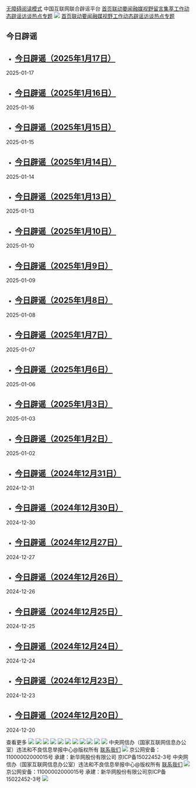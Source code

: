 [无障碍阅读模式](https://www.piyao.org.cn/jrpy/<javascript:void\(0\)>)
中国互联网联合辟谣平台
[首页](https://www.piyao.org.cn/jrpy/</index.htm>)[联动要闻](https://www.piyao.org.cn/jrpy/</ld.htm>)[融媒视野](https://www.piyao.org.cn/jrpy/</rm.htm>)[留言集萃](https://www.piyao.org.cn/jrpy/</index.htm#ly>)[工作动态](https://www.piyao.org.cn/jrpy/</gz.htm>)[辟谣访谈](https://www.piyao.org.cn/jrpy/</ft.htm>)[热点专题](https://www.piyao.org.cn/jrpy/</zt.htm>)
![](https://www.piyao.org.cn/new2021/mb/images/banner.jpg)
[首页](https://www.piyao.org.cn/jrpy/</index.htm>)[联动要闻](https://www.piyao.org.cn/jrpy/</ld.htm>)[融媒视野](https://www.piyao.org.cn/jrpy/</rm.htm>)[工作动态](https://www.piyao.org.cn/jrpy/</gz.htm>)[辟谣访谈](https://www.piyao.org.cn/jrpy/</ft.htm>)[热点专题](https://www.piyao.org.cn/jrpy/</zt.htm>)
## 今日辟谣
  * ## [今日辟谣（2025年1月17日）](https://www.piyao.org.cn/jrpy/<../20250117/48e80f6f01c44eb5b2afd7859a23ea9a/c.html>)
2025-01-17
  * ## [今日辟谣（2025年1月16日）](https://www.piyao.org.cn/jrpy/<../20250116/54695df832864041b5987065465155ef/c.html>)
2025-01-16
  * ## [今日辟谣（2025年1月15日）](https://www.piyao.org.cn/jrpy/<../20250115/7f3d761ce90c4b80836aea2fae6c92b4/c.html>)
2025-01-15
  * ## [今日辟谣（2025年1月14日）](https://www.piyao.org.cn/jrpy/<../20250114/3f0091643ae34cf3b2a547e6d6c3a6cb/c.html>)
2025-01-14
  * ## [今日辟谣（2025年1月13日）](https://www.piyao.org.cn/jrpy/<../20250113/3e2e36bfa5f8490f8dcb42ba09a71adf/c.html>)
2025-01-13
  * ## [今日辟谣（2025年1月10日）](https://www.piyao.org.cn/jrpy/<../20250110/72706088f17a4de6aaff3f14c4d46fbd/c.html>)
2025-01-10
  * ## [今日辟谣（2025年1月9日）](https://www.piyao.org.cn/jrpy/<../20250109/3c1b63c3b8ad4e64b29ce832a8f1a508/c.html>)
2025-01-09
  * ## [今日辟谣（2025年1月8日）](https://www.piyao.org.cn/jrpy/<../20250108/43ad5961fcd540e6a79488c5e16d5d0a/c.html>)
2025-01-08
  * ## [今日辟谣（2025年1月7日）](https://www.piyao.org.cn/jrpy/<../20250107/ab6b57166e0c4e5ba36b71f06ac935f6/c.html>)
2025-01-07
  * ## [今日辟谣（2025年1月6日）](https://www.piyao.org.cn/jrpy/<../20250106/eff20a16c09d4bb8be97b6e120a3fef9/c.html>)
2025-01-06
  * ## [今日辟谣（2025年1月3日）](https://www.piyao.org.cn/jrpy/<../20250103/6bf25f89ec384fcb8e21f52cb20aae80/c.html>)
2025-01-03
  * ## [今日辟谣（2025年1月2日）](https://www.piyao.org.cn/jrpy/<../20250102/d21a86a608ab4ecbad62a96b161d7c1c/c.html>)
2025-01-02
  * ## [今日辟谣（2024年12月31日）](https://www.piyao.org.cn/jrpy/<../20241231/e74fdbda1cd9470bb625ec50accfbc2f/c.html>)
2024-12-31
  * ## [今日辟谣（2024年12月30日）](https://www.piyao.org.cn/jrpy/<../20241230/1706ed1d93ef404fb418d82d79c87d86/c.html>)
2024-12-30
  * ## [今日辟谣（2024年12月27日）](https://www.piyao.org.cn/jrpy/<../20241227/58ba30f5e94d48a6a7c89799aea85ad3/c.html>)
2024-12-27
  * ## [今日辟谣（2024年12月26日）](https://www.piyao.org.cn/jrpy/<../20241226/6b26558f04364ea290abbed2d15b9b1a/c.html>)
2024-12-26
  * ## [今日辟谣（2024年12月25日）](https://www.piyao.org.cn/jrpy/<../20241225/e4bc4df2c0b2468b950067bb66465473/c.html>)
2024-12-25
  * ## [今日辟谣（2024年12月24日）](https://www.piyao.org.cn/jrpy/<../20241224/5d640ecb7a4040c083a2a1d0cd6cb352/c.html>)
2024-12-24
  * ## [今日辟谣（2024年12月23日）](https://www.piyao.org.cn/jrpy/<../20241223/eca917bc7aa44fa29688fb42f064ad10/c.html>)
2024-12-23
  * ## [今日辟谣（2024年12月20日）](https://www.piyao.org.cn/jrpy/<../20241220/182d0fe61b944185aedcae89151e263e/c.html>)
2024-12-20


查看更多
[![](https://www.piyao.org.cn/new2021/pc/images/pic-yyxstj.png)](https://www.piyao.org.cn/jrpy/<https:/www.piyao.org.cn/xxjbrk.htm>)
[![](https://www.piyao.org.cn/20241025/999bdec37a7d42d78902d0a6ed3bcd6a/073ee4a0b9024b539ac41bf5589a8596.png)](https://www.piyao.org.cn/jrpy/<../20241025/999bdec37a7d42d78902d0a6ed3bcd6a/c.html>)
[![](https://www.piyao.org.cn/20241226/94f83c6bca8a4cfd91967d1b074e0833/2024122694f83c6bca8a4cfd91967d1b074e0833_202412255e1c36cba1654780a115b581bad1e8ee.png)](https://www.piyao.org.cn/jrpy/<../20241226/94f83c6bca8a4cfd91967d1b074e0833/c.html>)
[![](https://www.piyao.org.cn/20241209/86834829bb794b86847a9337b390a2dd/2503f8cdfa524b199d4c47003e962da9.png)](https://www.piyao.org.cn/jrpy/<../20241209/86834829bb794b86847a9337b390a2dd/c.html>)
[![](https://www.piyao.org.cn/20241203/35e386f3ec36434d9f083ac2a2c73e33/48f0d005778b4bcd93b56852f953471f.jpg)](https://www.piyao.org.cn/jrpy/<../20241203/35e386f3ec36434d9f083ac2a2c73e33/c.html>)
[![](https://www.piyao.org.cn/20241106/2d650f1eecaa44f1a0c3ec4b811290fd/7d2abb3a00a144849d3f09be2fdea15f.png)](https://www.piyao.org.cn/jrpy/<../20241106/2d650f1eecaa44f1a0c3ec4b811290fd/c.html>)
[![](https://www.piyao.org.cn/20241025/999bdec37a7d42d78902d0a6ed3bcd6a/073ee4a0b9024b539ac41bf5589a8596.png)](https://www.piyao.org.cn/jrpy/<../20241025/999bdec37a7d42d78902d0a6ed3bcd6a/c.html>)
[![](https://www.piyao.org.cn/20241226/94f83c6bca8a4cfd91967d1b074e0833/2024122694f83c6bca8a4cfd91967d1b074e0833_202412255e1c36cba1654780a115b581bad1e8ee.png)](https://www.piyao.org.cn/jrpy/<../20241226/94f83c6bca8a4cfd91967d1b074e0833/c.html>)
[![](https://www.piyao.org.cn/20220330/CA105CE7878000017FDD1DA017358630/20220330CA105CE7878000017FDD1DA017358630_1128517291_1648632165500_title.jpg)](https://www.piyao.org.cn/jrpy/<https:/www.piyao.org.cn/rm/zs.htm>)
[![](https://www.piyao.org.cn/20241231/020e542d7fad46198598748128ea1aa7/dbbcb2938e2843b1951bb144c67038ae.jpg)](https://www.piyao.org.cn/jrpy/<../20241231/020e542d7fad46198598748128ea1aa7/c.html>)
[![](https://www.piyao.org.cn/20220330/CA105CE787800001399A55F0300685F0/20220330CA105CE787800001399A55F0300685F0_1128517306_1648632319254_title.jpg)](https://www.piyao.org.cn/jrpy/<https:/www.piyao.org.cn/rm/bd.htm>)
中央网信办（国家互联网信息办公室）违法和不良信息举报中心@版权所有 [联系我们](https://www.piyao.org.cn/jrpy/<https:/www.piyao.org.cn/2021-01/22/c_1210989744.htm>)
![](https://www.piyao.org.cn/index/images/20210127_ghs_v1.png) 京公网安备：11000002000015号 承建：新华网股份有限公司 京ICP备15022452-3号
中央网信办（国家互联网信息办公室）违法和不良信息举报中心@版权所有 [联系我们](https://www.piyao.org.cn/jrpy/<https:/www.piyao.org.cn/2021-01/22/c_1210989744.htm>)
![](https://www.piyao.org.cn/index/images/20210127_ghs_v1.png) 京公网安备：11000002000015号 承建：新华网股份有限公司京ICP备15022452-3号
![](https://www.piyao.org.cn/img/gotop.png)
